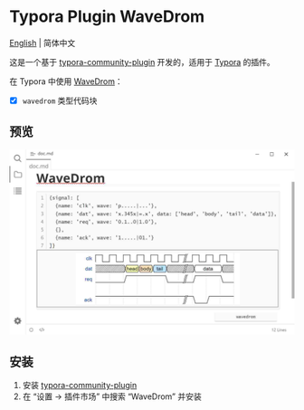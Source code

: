 # Typora Plugin WaveDrom

[English](./README.md) | 简体中文

这是一个基于 [typora-community-plugin][core] 开发的，适用于 [Typora](https://typora.io) 的插件。

在 Typora 中使用 [WaveDrom][]：

- [x] `wavedrom` 类型代码块



## 预览

![](./docs/assets/base.jpg)



## 安装

1. 安装 [typora-community-plugin][core]
2. 在 “设置 -> 插件市场” 中搜索 “WaveDrom” 并安装



[core]: https://github.com/typora-community-plugin/typora-community-plugin
[WaveDrom]: https://github.com/wavedrom/wavedrom
